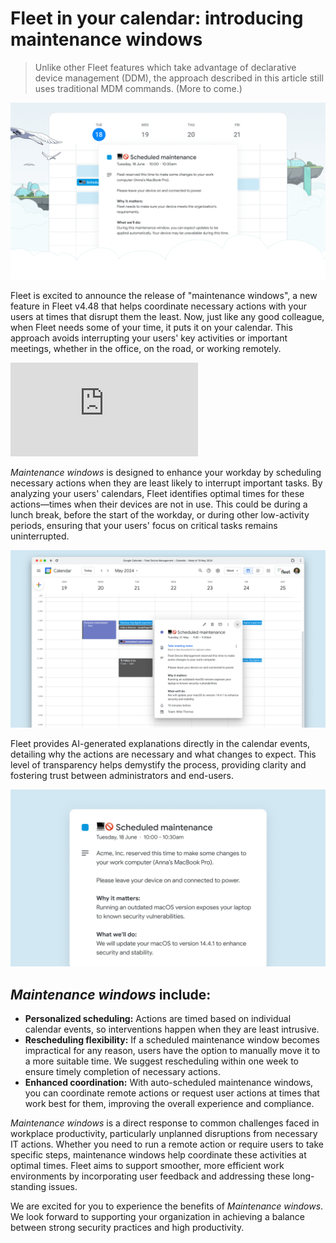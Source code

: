 # Fleet in your calendar: introducing maintenance windows 

> Unlike other Fleet features which take advantage of declarative device management (DDM), the approach described in this article still uses traditional MDM commands.  (More to come.)

![Fleet in your calendar: introducing maintenance windows](../website/assets/images/articles/fleet-in-your-calendar-introducing-maintenance-windows-cover-900x450@2x.png)

Fleet is excited to announce the release of "maintenance windows", a new feature in Fleet v4.48 that helps coordinate necessary actions with your users at times that disrupt them the least. Now, just like any good colleague, when Fleet needs some of your time, it puts it on your calendar. This approach avoids interrupting your users' key activities or important meetings, whether in the office, on the road, or working remotely.

<div purpose="embedded-content">
	<iframe src="https://www.youtube.com/embed/nhufmzGUeNk?si=hZFMob6WR0bc3Y_A" title="YouTube video player" frameborder="0" allow="accelerometer; autoplay; clipboard-write; encrypted-media; gyroscope; picture-in-picture" allowfullscreen></iframe>
</div>

_Maintenance windows_ is designed to enhance your workday by scheduling necessary actions when they are least likely to interrupt important tasks. By analyzing your users' calendars, Fleet identifies optimal times for these actions—times when their devices are not in use. This could be during a lunch break, before the start of the workday, or during other low-activity periods, ensuring that your users' focus on critical tasks remains uninterrupted.

![Example downtime maintenance window calendar event](../website/assets/images/articles/fleet-in-your-calendar-introducing-maintenance-windows-1-900x450@2x.png "Example downtime maintenance window calendar event")

Fleet provides AI-generated explanations directly in the calendar events, detailing why the actions are necessary and what changes to expect. This level of transparency helps demystify the process, providing clarity and fostering trust between administrators and end-users.

![Example downtime maintenance window calendar event](../website/assets/images/articles/fleet-in-your-calendar-introducing-maintenance-windows-2-900x450@2x.png "Example downtime maintenance window calendar event")

## _Maintenance windows_ include:

* **Personalized scheduling:** Actions are timed based on individual calendar events, so interventions happen when they are least intrusive.
* **Rescheduling flexibility:** If a scheduled maintenance window becomes impractical for any reason, users have the option to manually move it to a more suitable time. We suggest rescheduling within one week to ensure timely completion of necessary actions.
* **Enhanced coordination:** With auto-scheduled maintenance windows, you can coordinate remote actions or request user actions at times that work best for them, improving the overall experience and compliance.

_Maintenance windows_ is a direct response to common challenges faced in workplace productivity, particularly unplanned disruptions from necessary IT actions. Whether you need to run a remote action or require users to take specific steps, maintenance windows help coordinate these activities at optimal times. Fleet aims to support smoother, more efficient work environments by incorporating user feedback and addressing these long-standing issues.

We are excited for you to experience the benefits of _Maintenance windows_. We look forward to supporting your organization in achieving a balance between strong security practices and high productivity.

<meta name="category" value="announcements">
<meta name="authorFullName" value="JD Strong">
<meta name="authorGitHubUsername" value="spokanemac">
<meta name="publishedOn" value="2025-05-14">
<meta name="articleTitle" value="Fleet in your calendar: introducing maintenance windows">
<meta name="articleImageUrl" value="../website/assets/images/articles/fleet-in-your-calendar-introducing-maintenance-windows-cover-900x450@2x.png">
<meta name="description" value="Like any good colleague, when Fleet needs some of your users' time, it puts it on their calendar.">
